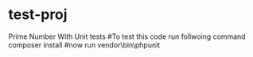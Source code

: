 # test-proj
Prime Number With Unit tests
#To test this code run follwoing command
composer install
#now run
vendor\bin\phpunit
